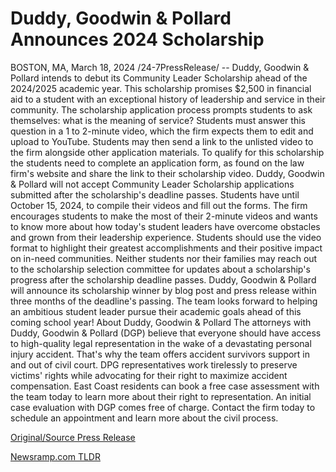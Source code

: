 # Duddy, Goodwin & Pollard Announces 2024 Scholarship

BOSTON, MA, March 18, 2024 /24-7PressRelease/ -- Duddy, Goodwin & Pollard intends to debut its Community Leader Scholarship ahead of the 2024/2025 academic year. This scholarship promises $2,500 in financial aid to a student with an exceptional history of leadership and service in their community.  The scholarship application process prompts students to ask themselves: what is the meaning of service? Students must answer this question in a 1 to 2-minute video, which the firm expects them to edit and upload to YouTube. Students may then send a link to the unlisted video to the firm alongside other application materials.  To qualify for this scholarship the students need to complete an application form, as found on the law firm's website and share the link to their scholarship video.   Duddy, Goodwin & Pollard will not accept Community Leader Scholarship applications submitted after the scholarship's deadline passes. Students have until October 15, 2024, to compile their videos and fill out the forms.   The firm encourages students to make the most of their 2-minute videos and wants to know more about how today's student leaders have overcome obstacles and grown from their leadership experience. Students should use the video format to highlight their greatest accomplishments and their positive impact on in-need communities.  Neither students nor their families may reach out to the scholarship selection committee for updates about a scholarship's progress after the scholarship deadline passes. Duddy, Goodwin & Pollard will announce its scholarship winner by blog post and press release within three months of the deadline's passing.  The team looks forward to helping an ambitious student leader pursue their academic goals ahead of this coming school year!  About Duddy, Goodwin & Pollard   The attorneys with Duddy, Goodwin & Pollard (DGP) believe that everyone should have access to high-quality legal representation in the wake of a devastating personal injury accident.   That's why the team offers accident survivors support in and out of civil court. DPG representatives work tirelessly to preserve victims' rights while advocating for their right to maximize accident compensation. East Coast residents can book a free case assessment with the team today to learn more about their right to representation.  An initial case evaluation with DGP comes free of charge. Contact the firm today to schedule an appointment and learn more about the civil process. 

[Original/Source Press Release](https://www.24-7pressrelease.com/press-release/509309/duddy-goodwin-pollard-announces-2024-scholarship) 

[Newsramp.com TLDR](https://newsramp.com/None) 